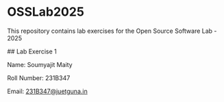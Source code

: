 # OSSLab2025

This repository contains lab exercises for the Open Source Software Lab - 2025



\## Lab Exercise 1

Name: Soumyajit Maity

Roll Number: 231B347

Email: 231B347@juetguna.in

<Solution code to part F>


